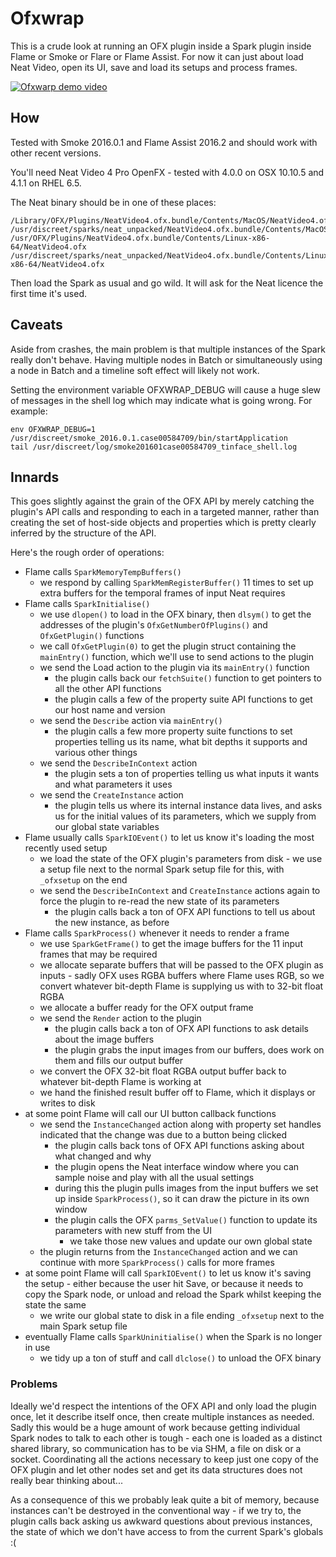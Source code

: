 # Ofxwrap
This is a crude look at running an OFX plugin inside a Spark plugin inside Flame or Smoke or Flare or Flame Assist. For now it can just about load Neat Video, open its UI, save and load its setups and process frames.

[![Ofxwarp demo video](http://img.youtube.com/vi/tMaSOM4HADc/0.jpg)](http://www.youtube.com/watch?v=tMaSOM4HADc)

## How
Tested with Smoke 2016.0.1 and Flame Assist 2016.2 and should work with other recent versions.

You'll need Neat Video 4 Pro OpenFX - tested with 4.0.0 on OSX 10.10.5 and 4.1.1 on RHEL 6.5.

The Neat binary should be in one of these places:
```
/Library/OFX/Plugins/NeatVideo4.ofx.bundle/Contents/MacOS/NeatVideo4.ofx
/usr/discreet/sparks/neat_unpacked/NeatVideo4.ofx.bundle/Contents/MacOS/NeatVideo4.ofx
/usr/OFX/Plugins/NeatVideo4.ofx.bundle/Contents/Linux-x86-64/NeatVideo4.ofx
/usr/discreet/sparks/neat_unpacked/NeatVideo4.ofx.bundle/Contents/Linux-x86-64/NeatVideo4.ofx
```

Then load the Spark as usual and go wild.  It will ask for the Neat licence the first time it's used.

## Caveats
Aside from crashes, the main problem is that multiple instances of the Spark really don't behave.  Having multiple nodes in Batch or simultaneously using a node in Batch and a timeline soft effect will likely not work.

Setting the environment variable OFXWRAP_DEBUG will cause a huge slew of messages in the shell log which may indicate what is going wrong.  For example:

```
env OFXWRAP_DEBUG=1 /usr/discreet/smoke_2016.0.1.case00584709/bin/startApplication
tail /usr/discreet/log/smoke201601case00584709_tinface_shell.log
```

## Innards
This goes slightly against the grain of the OFX API by merely catching the plugin's API calls and responding to each in a targeted manner, rather than creating the set of host-side objects and properties which is pretty clearly inferred by the structure of the API.

Here's the rough order of operations:
- Flame calls `SparkMemoryTempBuffers()`
  - we respond by calling `SparkMemRegisterBuffer()` 11 times to set up extra buffers for the temporal frames of input Neat requires
- Flame calls `SparkInitialise()`
  - we use `dlopen()` to load in the OFX binary, then `dlsym()` to get the addresses of the plugin's `OfxGetNumberOfPlugins()` and `OfxGetPlugin()` functions
  - we call `OfxGetPlugin(0)` to get the plugin struct containing the `mainEntry()` function, which we'll use to send actions to the plugin
  - we send the Load action to the plugin via its `mainEntry()` function
    - the plugin calls back our `fetchSuite()` function to get pointers to all the other API functions
    - the plugin calls a few of the property suite API functions to get our host name and version
  - we send the `Describe` action via `mainEntry()`
    - the plugin calls a few more property suite functions to set properties telling us its name, what bit depths it supports and various other things
  - we send the `DescribeInContext` action
    - the plugin sets a ton of properties telling us what inputs it wants and what parameters it uses
  - we send the `CreateInstance` action
    - the plugin tells us where its internal instance data lives, and asks us for the initial values of its parameters, which we supply from our global state variables
- Flame usually calls `SparkIOEvent()` to let us know it's loading the most recently used setup
  - we load the state of the OFX plugin's parameters from disk - we use a setup file next to the normal Spark setup file for this, with `_ofxsetup` on the end
  - we send the `DescribeInContext` and `CreateInstance` actions again to force the plugin to re-read the new state of its parameters
    - the plugin calls back a ton of OFX API functions to tell us about the new instance, as before
- Flame calls `SparkProcess()` whenever it needs to render a frame
  - we use `SparkGetFrame()` to get the image buffers for the 11 input frames that may be required
  - we allocate separate buffers that will be passed to the OFX plugin as inputs - sadly OFX uses RGBA buffers where Flame uses RGB, so we convert whatever bit-depth Flame is supplying us with to 32-bit float RGBA
  - we allocate a buffer ready for the OFX output frame
  - we send the `Render` action to the plugin
    - the plugin calls back a ton of OFX API functions to ask details about the image buffers
    - the plugin grabs the input images from our buffers, does work on them and fills our output buffer
  - we convert the OFX 32-bit float RGBA output buffer back to whatever bit-depth Flame is working at
  - we hand the finished result buffer off to Flame, which it displays or writes to disk
- at some point Flame will call our UI button callback functions
  - we send the `InstanceChanged` action along with property set handles indicated that the change was due to a button being clicked
    - the plugin calls back tons of OFX API functions asking about what changed and why
    - the plugin opens the Neat interface window where you can sample noise and play with all the usual settings
    - during this the plugin pulls images from the input buffers we set up inside `SparkProcess()`, so it can draw the picture in its own window
    - the plugin calls the OFX `parms_SetValue()` function to update its parameters with new stuff from the UI
      - we take those new values and update our own global state
  - the plugin returns from the `InstanceChanged` action and we can continue with more `SparkProcess()` calls for more frames
- at some point Flame will call `SparkIOEvent()` to let us know it's saving the setup - either because the user hit Save, or because it needs to copy the Spark node, or unload and reload the Spark whilst keeping the state the same
  - we write our global state to disk in a file ending `_ofxsetup` next to the main Spark setup file
- eventually Flame calls `SparkUninitialise()` when the Spark is no longer in use
  - we tidy up a ton of stuff and call `dlclose()` to unload the OFX binary

### Problems
Ideally we'd respect the intentions of the OFX API and only load the plugin once, let it describe itself once, then create multiple instances as needed.  Sadly this would be a huge amount of work because getting individual Spark nodes to talk to each other is tough - each one is loaded as a distinct shared library, so communication has to be via SHM, a file on disk or a socket.  Coordinating all the actions necessary to keep just one copy of the OFX plugin and let other nodes set and get its data structures does not really bear thinking about...

As a consequence of this we probably leak quite a bit of memory, because instances can't be destroyed in the conventional way - if we try to, the plugin calls back asking us awkward questions about previous instances, the state of which we don't have access to from the current Spark's globals :(
